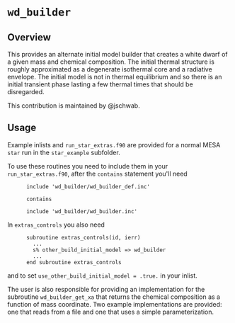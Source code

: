 # ``wd_builder``

## Overview

This provides an alternate initial model builder that creates a white
dwarf of a given mass and chemical composition.  The initial thermal
structure is roughly approximated as a degenerate isothermal core and
a radiative envelope.  The initial model is not in thermal equilibrium
and so there is an initial transient phase lasting a few thermal times
that should be disregarded.

This contribution is maintained by @jschwab.

## Usage

Example inlists and `run_star_extras.f90` are provided for a normal
MESA `star` run in the `star_example` subfolder.

To use these routines you need to include them in your
`run_star_extras.f90`, after the `contains` statement you'll need

````Fortran
      include 'wd_builder/wd_builder_def.inc'

      contains

      include 'wd_builder/wd_builder.inc'
````

In `extras_controls` you also need

````Fortran
      subroutine extras_controls(id, ierr)
        ...
        s% other_build_initial_model => wd_builder
        ...
      end subroutine extras_controls

```` 

and to set `use_other_build_initial_model = .true.` in your inlist.

The user is also responsible for providing an implementation for the
subroutine `wd_builder_get_xa` that returns the chemical composition
as a function of mass coordinate.  Two example implementations are
provided: one that reads from a file and one that uses a simple
parameterization.
